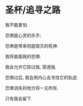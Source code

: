 # 圣杯/追寻之路

我不能害怕.

恐惧是心灵的杀手;

恐惧是带来彻底毁灭的死神.

我将直面我的恐惧.

我会允许它掠过我, 穿透我.

恐惧过后, 我会用内心去寻找它的轨迹.

恐惧消失的地方将一无所有.

只有我会留下.

